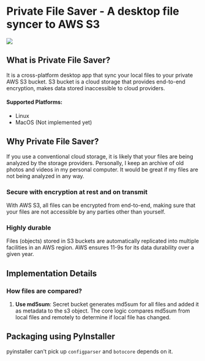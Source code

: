 # Private File Saver - A desktop file syncer to AWS S3

![](https://github.com/melvinkcx/private-file-saver/workflows/tests/badge.svg)

## What is Private File Saver?

It is a cross-platform desktop app that sync your local files to your private AWS S3 bucket. 
S3 bucket is a cloud storage that provides end-to-end encryption, makes data stored inaccessible to 
cloud providers.

#### Supported Platforms:
- Linux
- MacOS (Not implemented yet)

## Why Private File Saver?
If you use a conventional cloud storage, it is likely that your files are being analyzed by the storage providers.
Personally, I keep an archive of old photos and videos in my personal computer. 
It would be great if my files are not being analyzed in any way.  

### Secure with encryption at rest and on transmit
With AWS S3, all files can be encrypted from end-to-end, making sure that your files are not accessible by any parties other than yourself.
   
### Highly durable
Files (objects) stored in S3 buckets are automatically replicated into multiple facilities in an AWS region. AWS ensures 11-9s for its data durability over a given year. 


## Implementation Details

### How files are compared?

1. **Use md5sum**: Secret bucket generates md5sum for all files and added it as metadata to the s3 object. The core logic compares md5sum from local files and remotely to determine if local file has changed.

## Packaging using PyInstaller

pyinstaller can't pick up `configparser` and `botocore` depends on it.

